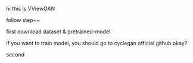 hi this is VViewGAN


follow step~~



first download dataset & pretrained-model


if you want to train model, you should go to cyclegan official github okay?



second 




